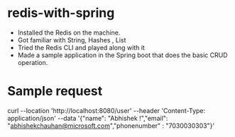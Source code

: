 # redis-with-spring
- Installed the Redis on the machine.
- Got familiar with String, Hashes , List 
- Tried the Redis CLI and played along with it
- Made a sample application in the Spring boot that does the basic CRUD operation.

# Sample request

curl --location 'http://localhost:8080/user' --header 'Content-Type: application/json' --data '{"name": "Abhishek !","email": "abhishekchauhan@microsoft.com","phonenumber" : "7030030303"}'